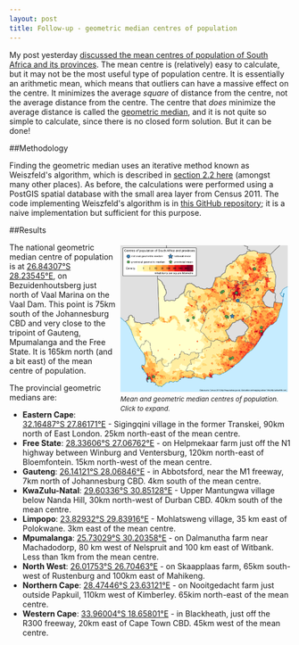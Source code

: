 ```yaml
---
layout: post
title: Follow-up - geometric median centres of population
---
```


My post yesterday [discussed the mean centres of population of South Africa and its provinces](/centres-of-population/). The mean centre is (relatively) easy to calculate, but it may not be the most useful type of population centre. It is essentially an arithmetic mean, which means that outliers can have a massive effect on the centre. It minimizes the average *square* of distance from the centre, not the average distance from the centre. The centre that *does* minimize the average distance is called the [geometric median](http://en.wikipedia.org/wiki/Geometric_median), and it is not quite so simple to calculate, since there is no closed form solution. But it can be done!

##Methodology

Finding the geometric median uses an iterative method known as Weiszfeld's algorithm, which is described in [section 2.2 here](http://www.or.uni-bonn.de/~vygen/files/fl.pdf) (amongst many other places). As before, the calculations were performed using a PostGIS spatial database with the small area layer from Census 2011. The code implementing Weiszfeld's algorithm is in [this GitHub repository](https://github.com/afrith/geometric-median); it is a naive implementation but sufficient for this purpose.

##Results

<div style="float:right;width:300px;padding:5px;">
<a href="/images/geometric-medians-150dpi.png" target="_blank"><img src="/images/geometric-medians-60dpi.png" width="300" height="263" /></a>
<i><small>Mean and geometric median centres of population. Click to expand.</small></i>
</div>


The national geometric median centre of population is at [26.84307°S 28.23545°E](http://www.google.co.za/maps/place/-26.84307,28.23545/@-26.84307,28.23545,10z/), on Bezuidenhoutsberg just north of Vaal Marina on the Vaal Dam. This point is 75km south of the Johannesburg CBD and very close to the tripoint of Gauteng, Mpumalanga and the Free State. It is 165km north (and a bit east) of the mean centre of population.

The provincial geometric medians are:

* **Eastern Cape**: [32.16487°S 27.86171°E](http://www.google.co.za/maps/place/-32.16487,27.86171/@-32.16487,27.86171,10z/) - Sigingqini village in the former Transkei, 90km north of East London. 25km north-east of the mean centre.
* **Free State**: [28.33606°S 27.06762°E](http://www.google.co.za/maps/place/-28.33606,27.06762/@-28.33606,27.06762,10z/) - on Helpmekaar farm just off the N1 highway between Winburg and Ventersburg, 120km north-east of Bloemfontein. 15km north-west of the mean centre.
* **Gauteng**: [26.14121°S 28.06846°E](http://www.google.co.za/maps/place/-26.14121,28.06846/@-26.14121,28.06846,10z/) - in Abbotsford, near the M1 freeway, 7km north of Johannesburg CBD. 4km south of the mean centre.
* **KwaZulu-Natal**: [29.60336°S 30.85128°E](http://www.google.co.za/maps/place/-29.60336,30.85128/@-29.60336,30.85128,10z/) - Upper Mantungwa village below Nanda Hill, 30km north-west of Durban CBD. 40km south of the mean centre.
* **Limpopo**: [23.82932°S 29.83916°E](http://www.google.co.za/maps/place/-23.82932,29.83916/@-23.82932,29.83916,10z/) - Mohlatsweng village, 35 km east of Polokwane. 3km east of the mean centre.
* **Mpumalanga**: [25.73029°S 30.20358°E](http://www.google.co.za/maps/place/-25.73029,30.20358/@-25.73029,30.20358,10z/) - on Dalmanutha farm near Machadodorp, 80 km west of Nelspruit and 100 km east of Witbank. Less than 1km from the mean centre.
* **North West**: [26.01753°S 26.70463°E](http://www.google.co.za/maps/place/-26.01753,26.70463/@-26.01753,26.70463,10z/) - on Skaapplaas farm, 65km south-west of Rustenburg and 100km east of Mahikeng.
* **Northern Cape**: [28.47446°S 23.63121°E](http://www.google.co.za/maps/place/-28.47446,23.63121/@-28.47446,23.63121,10z/) - on Nooitgedacht farm just outside Papkuil, 110km west of Kimberley. 65kim north-east of the mean centre.
* **Western Cape**: [33.96004°S 18.65801°E](http://www.google.co.za/maps/place/-33.96004,18.65801/@-33.96004,18.65801,10z/) - in Blackheath, just off the R300 freeway, 20km east of Cape Town CBD. 45km west of the mean centre.
